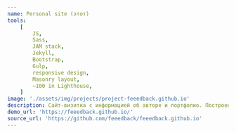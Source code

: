 ```yaml
---
name: Personal site (этот)
tools:
    [
        JS,
        Sass,
        JAM stack,
        Jekyll,
        Bootstrap,
        Gulp,
        responsive design,
        Masonry layout,
        ~100 in Lighthouse,
    ]
image: './assets/img/projects/project-feeedback.github.io'
description: Сайт-визитка с информацией об авторе и портфолио. Построен на JAM стеке статическим генератором Jekyll, с переработанной темой. Адаптивный и доступный дизайн.
demo_url: 'https://feeedback.github.io/'
source_url: 'https://github.com/feeedback/feeedback.github.io'
---
```

